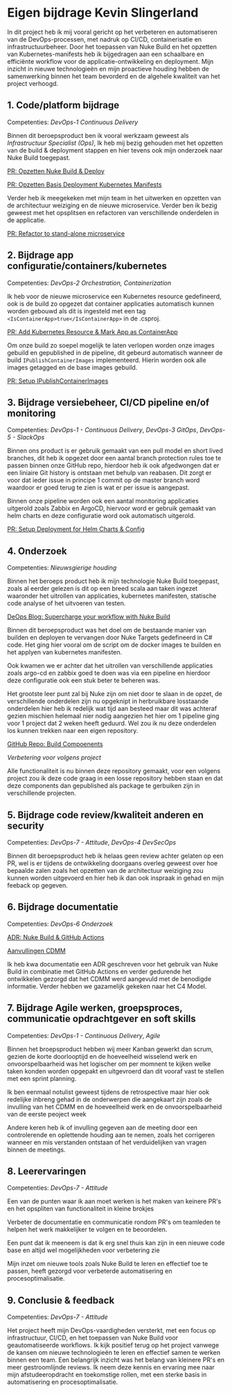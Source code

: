 # Eigen bijdrage Kevin Slingerland

In dit project heb ik mij vooral gericht op het verbeteren en automatiseren van de DevOps-processen, met nadruk op CI/CD, containerisatie en infrastructuurbeheer. Door het toepassen van Nuke Build en het opzetten van Kubernetes-manifests heb ik bijgedragen aan een schaalbare en efficiënte workflow voor de applicatie-ontwikkeling en deployment. Mijn inzicht in nieuwe technologieën en mijn proactieve houding hebben de samenwerking binnen het team bevorderd en de algehele kwaliteit van het project verhoogd.

## 1. Code/platform bijdrage

Competenties: *DevOps-1 Continuous Delivery*

Binnen dit beroepsproduct ben ik vooral werkzaam geweest als *Infrastructuur Specialist (Ops)*, Ik heb mij bezig gehouden met het opzetten van de build & deployment stappen en hier tevens ook mijn onderzoek naar Nuke Build toegepast.

[PR: Opzetten Nuke Build & Deploy](https://github.com/hanaim-devops/devops-bp-pitstop-uitbreiding-team-monaco/pull/32/files)

[PR: Opzetten Basis Deployment Kubernetes Manifests](https://github.com/hanaim-devops/devops-bp-pitstop-uitbreiding-team-monaco/pull/43/files)

Verder heb ik meegekeken met mijn team in het uitwerken en opzetten van de architectuur weiziging en de nieuwe microservice. Verder ben ik bezig geweest met het opsplitsen en refactoren van verschillende onderdelen in de applicatie.

[PR: Refactor to stand-alone microservice](https://github.com/hanaim-devops/devops-bp-pitstop-uitbreiding-team-monaco/pull/70/files)

## 2. Bijdrage app configuratie/containers/kubernetes

Competenties: *DevOps-2 Orchestration, Containerization*

Ik heb voor de nieuwe microservice een Kubernetes resource gedefineerd, ook is de build zo opgezet dat container applicaties automatisch kunnen worden gebouwd als dit is ingesteld met een tag `<IsContainerApp>true</IsContainerApp>` in de .csproj.

[PR: Add Kubernetes Resource & Mark App as ContainerApp](https://github.com/hanaim-devops/devops-bp-pitstop-uitbreiding-team-monaco/pull/63/files)

Om onze build zo soepel mogelijk te laten verlopen worden onze images gebuild en gepublished in de pipeline, dit gebeurd automatisch wanneer de build `IPublishContainerImages` implementeerd. Hierin worden ook alle images getagged en de base images gebuild.

[PR: Setup IPublishContainerImages](https://github.com/hanaim-devops/devops-bp-pitstop-uitbreiding-team-monaco/pull/32/files#diff-7711300ea4e21be65578aac1e8b1ca73a13d608dff9e6568fda85ae6f66a338b)

## 3. Bijdrage versiebeheer, CI/CD pipeline en/of monitoring

Competenties: *DevOps-1 - Continuous Delivery*, *DevOps-3 GitOps*, *DevOps-5 - SlackOps*

Binnen ons product is er gebruik gemaakt van een pull model en short lived branches, dit heb ik opgezet door een aantal branch protection rules toe te passen binnen onze GitHub repo, hierdoor heb ik ook afgedwongen dat er een liniaire Git history is ontstaan met behulp van reabasen. Dit zorgt er voor dat ieder issue in principe 1 commit op de master branch word waardoor er goed terug te zien is wat er per issue is aangepast.

Binnen onze pipeline worden ook een aantal monitoring applicaties uitgerold zoals Zabbix en ArgoCD, hiervoor word er gebruik gemaakt van helm charts en deze configuratie word ook automatisch uitgerold.

[PR: Setup Deployment for Helm Charts & Config](https://github.com/hanaim-devops/devops-bp-pitstop-uitbreiding-team-monaco/pull/58/files)

## 4. Onderzoek

Competenties: *Nieuwsgierige houding*

Binnen het beroeps product heb ik mijn technologie Nuke Build toegepast, zoals al eerder gelezen is dit op een breed scala aan taken ingezet waaronder het uitrollen van applicaties, kubernetes manifesten, statische code analyse of het uitvoeren van testen.

[DeOps Blog: Supercharge your workflow with Nuke Build](https://github.com/hanaim-devops/devops-blog-KSlingerland/tree/main/src/nuke-build-supercharge-your-workflow)

Binnen dit beroepsproduct was het doel om de bestaande manier van builden en deployen te vervangen door Nuke Targets gedefineerd in C# code. Het ging hier vooral om de script om de docker images te builden en het applyen van kubernetes manifesten.

Ook kwamen we er achter dat het uitrollen van verschillende applicaties zoals argo-cd en zabbix goed te doen was via een pipeline en hierdoor deze configuratie ook een stuk beter te beheren was.

Het grootste leer punt zal bij Nuke zijn om niet door te slaan in de opzet, de verschillende onderdelen zijn nu opgeknipt in herbruikbare losstaande onderdelen hier heb ik redelijk wat tijd aan besteed maar dit was achteraf gezien mischien helemaal nier nodig aangezien het hier om 1 pipeline ging voor 1 project dat 2 weken heeft geduurd. Wel zou ik nu deze onderdelen los kunnen trekken naar een eigen repository.

[GitHub Repo: Build Compoenents](https://github.com/hanaim-devops/devops-bp-pitstop-uitbreiding-team-monaco/tree/master/build)

_Verbetering voor volgens project_

Alle functionaliteit is nu binnen deze repository gemaakt, voor een volgens project zou ik deze code graag in een losse repository hebben staan en dat deze components dan gepublished als package te gerbuiken zijn in verschillende projecten.


## 5. Bijdrage code review/kwaliteit anderen en security

Competenties: *DevOps-7 - Attitude*, *DevOps-4 DevSecOps*

Binnen dit beroepsproduct heb ik helaas geen review achter gelaten op een PR, wel is er tijdens de ontwikkeling doorgaans overleg geweest over hoe bepaalde zalen zoals het opzetten van de architectuur weiziging zou kunnen worden uitgevoerd en hier heb ik dan ook inspraak in gehad en mijn feeback op gegeven.

## 6. Bijdrage documentatie

Competenties: *DevOps-6 Onderzoek*

[ADR: Nuke Build & GitHub Actions](https://github.com/hanaim-devops/devops-bp-pitstop-uitbreiding-team-monaco/pull/68/files)

[Aanvullingen CDMM](https://github.com/hanaim-devops/devops-bp-pitstop-uitbreiding-team-monaco/pull/75/files)

Ik heb kwa documentatie een ADR geschreven voor het gebruik van Nuke Build in combinatie met GitHub Actions en verder gedurende het ontwikkelen gezorgd dat het CDMM werd aangevuld met de benodigde informatie. Verder hebben we gazamelijk gekeken naar het C4 Model.


## 7. Bijdrage Agile werken, groepsproces, communicatie opdrachtgever en soft skills

Competenties: *DevOps-1 - Continuous Delivery*, *Agile*

Binnen het broepsproduct hebben wij meer Kanban gewerkt dan scrum, gezien de korte doorlooptijd en de hoeveelheid wisselend werk en onvoorspelbaarheid was het logischer om per momnent te kijken welke taken konden worden opgepakt en uitgevroerd dan dit vooraf vast te stellen met een sprint planning.

Ik ben eenmaal notulist geweest tijdens de retrospective maar hier ook redelijke inbreng gehad in de onderwerpen die aangekaart zijn zoals de invulling van het CDMM en de hoeveelheid werk en de onvoorspelbaarheid van de eerste peoject week

Andere keren heb ik of invulling gegeven aan de meeting door een controlerende en oplettende houding aan te nemen, zoals het corrigeren wanneer en mis verstanden ontstaan of het verduidelijken van vragen binnen de meetings.

## 8. Leerervaringen

Competenties: *DevOps-7 - Attitude*

Een van de punten waar ik aan moet werken is het maken van keinere PR's en het opspliten van functionaliteit in kleine brokjes

Verbeter de documentatie en communicatie rondom PR's om teamleden te helpen het werk makkelijker te volgen en te beoordelen.

Een punt dat ik meeneem is dat ik erg snel thuis kan zijn in een nieuwe code base en altijd wel mogelijkheden voor verbetering zie

Mijn inzet om nieuwe tools zoals Nuke Build te leren en effectief toe te passen, heeft gezorgd voor verbeterde automatisering en procesoptimalisatie.

## 9. Conclusie & feedback

Competenties: *DevOps-7 - Attitude*

Het project heeft mijn DevOps-vaardigheden versterkt, met een focus op infrastructuur, CI/CD, en het toepassen van Nuke Build voor geautomatiseerde workflows. Ik kijk positief terug op het project vanwege de kansen om nieuwe technologieën te leren en effectief samen te werken binnen een team. Een belangrijk inzicht was het belang van kleinere PR's en meer gestroomlijnde reviews. Ik neem deze kennis en ervaring mee naar mijn afstudeeropdracht en toekomstige rollen, met een sterke basis in automatisering en procesoptimalisatie.